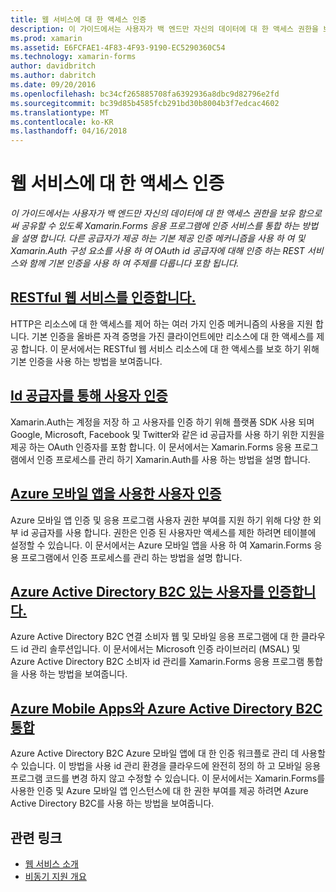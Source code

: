 ```yaml
---
title: 웹 서비스에 대 한 액세스 인증
description: 이 가이드에서는 사용자가 백 엔드만 자신의 데이터에 대 한 액세스 권한을 보유 함으로써 공유할 수 있도록 Xamarin.Forms 응용 프로그램에 인증 서비스를 통합 하는 방법을 설명 합니다. 다른 공급자가 제공 하는 기본 제공 인증 메커니즘을 사용 하 여 및 Xamarin.Auth 구성 요소를 사용 하 여 OAuth id 공급자에 대해 인증 하는 REST 서비스와 함께 기본 인증을 사용 하 여 주제를 다룹니다 포함 됩니다.
ms.prod: xamarin
ms.assetid: E6FCFAE1-4F83-4F93-9190-EC5290360C54
ms.technology: xamarin-forms
author: davidbritch
ms.author: dabritch
ms.date: 09/20/2016
ms.openlocfilehash: bc34cf265885708fa6392936a8dbc9d82796e2fd
ms.sourcegitcommit: bc39d85b4585fcb291bd30b8004b3f7edcac4602
ms.translationtype: MT
ms.contentlocale: ko-KR
ms.lasthandoff: 04/16/2018
---
```

# <a name="authenticating-access-to-web-services"></a>웹 서비스에 대 한 액세스 인증

_이 가이드에서는 사용자가 백 엔드만 자신의 데이터에 대 한 액세스 권한을 보유 함으로써 공유할 수 있도록 Xamarin.Forms 응용 프로그램에 인증 서비스를 통합 하는 방법을 설명 합니다. 다른 공급자가 제공 하는 기본 제공 인증 메커니즘을 사용 하 여 및 Xamarin.Auth 구성 요소를 사용 하 여 OAuth id 공급자에 대해 인증 하는 REST 서비스와 함께 기본 인증을 사용 하 여 주제를 다룹니다 포함 됩니다._

## <a name="authenticating-a-restful-web-servicerestmd"></a>[RESTful 웹 서비스를 인증합니다.](rest.md)

HTTP은 리소스에 대 한 액세스를 제어 하는 여러 가지 인증 메커니즘의 사용을 지원 합니다. 기본 인증을 올바른 자격 증명을 가진 클라이언트에만 리소스에 대 한 액세스를 제공 합니다. 이 문서에서는 RESTful 웹 서비스 리소스에 대 한 액세스를 보호 하기 위해 기본 인증을 사용 하는 방법을 보여줍니다.

## <a name="authenticating-users-with-an-identity-provideroauthmd"></a>[Id 공급자를 통해 사용자 인증](oauth.md)

Xamarin.Auth는 계정을 저장 하 고 사용자를 인증 하기 위해 플랫폼 SDK 사용 되며 Google, Microsoft, Facebook 및 Twitter와 같은 id 공급자를 사용 하기 위한 지원을 제공 하는 OAuth 인증자를 포함 합니다. 이 문서에서는 Xamarin.Forms 응용 프로그램에서 인증 프로세스를 관리 하기 Xamarin.Auth를 사용 하는 방법을 설명 합니다.

## <a name="authenticating-users-with-azure-mobile-appsazuremd"></a>[Azure 모바일 앱을 사용한 사용자 인증](azure.md)

Azure 모바일 앱 인증 및 응용 프로그램 사용자 권한 부여를 지원 하기 위해 다양 한 외부 id 공급자를 사용 합니다. 권한은 인증 된 사용자만 액세스를 제한 하려면 테이블에 설정할 수 있습니다. 이 문서에서는 Azure 모바일 앱을 사용 하 여 Xamarin.Forms 응용 프로그램에서 인증 프로세스를 관리 하는 방법을 설명 합니다.

## <a name="authenticating-users-with-azure-active-directory-b2cazure-ad-b2cmd"></a>[Azure Active Directory B2C 있는 사용자를 인증합니다.](azure-ad-b2c.md)

Azure Active Directory B2C 연결 소비자 웹 및 모바일 응용 프로그램에 대 한 클라우드 id 관리 솔루션입니다. 이 문서에서는 Microsoft 인증 라이브러리 (MSAL) 및 Azure Active Directory B2C 소비자 id 관리를 Xamarin.Forms 응용 프로그램 통합을 사용 하는 방법을 보여줍니다.

## <a name="integrating-azure-active-directory-b2c-with-azure-mobile-appsazure-ad-b2c-mobile-appmd"></a>[Azure Mobile Apps와 Azure Active Directory B2C 통합](azure-ad-b2c-mobile-app.md)

Azure Active Directory B2C Azure 모바일 앱에 대 한 인증 워크플로 관리 데 사용할 수 있습니다. 이 방법을 사용 id 관리 환경을 클라우드에 완전히 정의 하 고 모바일 응용 프로그램 코드를 변경 하지 않고 수정할 수 있습니다. 이 문서에서는 Xamarin.Forms를 사용한 인증 및 Azure 모바일 앱 인스턴스에 대 한 권한 부여를 제공 하려면 Azure Active Directory B2C를 사용 하는 방법을 보여줍니다.

## <a name="related-links"></a>관련 링크

- [웹 서비스 소개](~/cross-platform/data-cloud/web-services/index.md)
- [비동기 지원 개요](~/cross-platform/platform/async.md)
